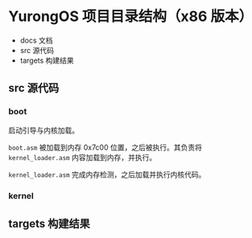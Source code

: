 # YurongOS 项目目录结构（x86 版本）

* docs 文档
* src 源代码
* targets 构建结果

## src 源代码

### boot

启动引导与内核加载。

`boot.asm` 被加载到内存 0x7c00 位置，之后被执行。其负责将 `kernel_loader.asm` 内容加载到内存，并执行。

`kernel_loader.asm` 完成内存检测，之后加载并执行内核代码。

### kernel

## targets 构建结果

